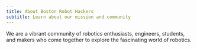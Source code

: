 ```yaml
---
title: About Boston Robot Hackers
subtitle: Learn about our mission and community
---
```


We are a vibrant community of robotics enthusiasts, engineers, students, and makers who come together to explore the fascinating world of robotics.